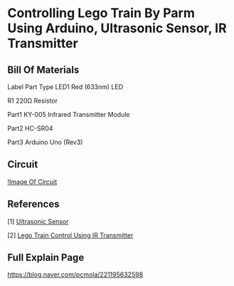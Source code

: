 
# Controlling Lego Train By Parm Using Arduino, Ultrasonic Sensor, IR Transmitter

## Bill Of Materials

Label	Part Type
LED1	Red (633nm) LED

R1	220Ω Resistor

Part1	KY-005 Infrared Transmitter Module

Part2	HC-SR04

Part3	Arduino Uno (Rev3)



## Circuit

[!Image Of Circuit](https://postfiles.pstatic.net/MjAxODAxMjhfMjU2/MDAxNTE3MTQzMzE0NjY0.ObJ_yzonmjms6rYkYa6D2IxF6ExJidwVvMqaHuxaN4Mg.6nCN68do3mgKZBFYy87F6WVF2WtZrbAKVazigQcaFJEg.PNG.pcmola/%ED%9A%8C%EB%A1%9C%EB%8F%84_bb.png?type=w773)



## References
[1] [Ultrasonic Sensor](http://mechasolutionwiki.com/index.php?title=HC-SR04_%EC%B4%88%EC%9D%8C%ED%8C%8C_%EA%B1%B0%EB%A6%AC%EC%84%BC%EC%84%9C)

[2] [Lego Train Control Using IR Transmitter](https://github.com/jurriaan/Arduino-PowerFunctions)



## Full Explain Page
https://blog.naver.com/pcmola/221195632598

